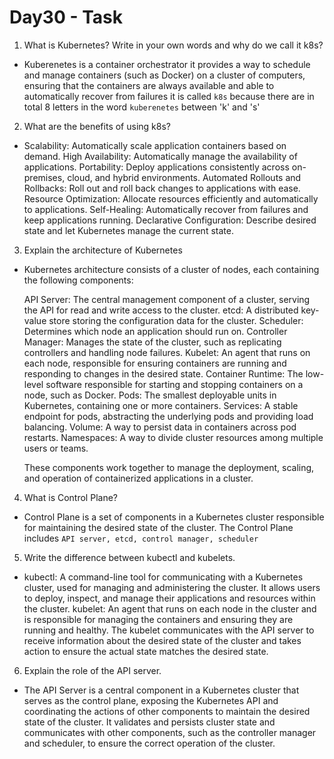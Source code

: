# Day30 - Task

1. What is Kubernetes? Write in your own words and why do we call it k8s?

- Kuberenetes is a container orchestrator it provides a way to schedule and manage containers (such as Docker) on a cluster of computers, ensuring that the containers are always available and able to automatically recover from failures it is called `k8s` because there are in total 8 letters in the word `kuberenetes` between 'k' and 's'


2. What are the benefits of using k8s?

- Scalability: Automatically scale application containers based on demand.
  High Availability: Automatically manage the availability of applications.
  Portability: Deploy applications consistently across on-premises, cloud, and hybrid environments.
  Automated Rollouts and Rollbacks: Roll out and roll back changes to applications with ease.
  Resource Optimization: Allocate resources efficiently and automatically to applications.
  Self-Healing: Automatically recover from failures and keep applications running.
  Declarative Configuration: Describe desired state and let Kubernetes manage the current state.
  
3. Explain the architecture of Kubernetes

- Kubernetes architecture consists of a cluster of nodes, each containing the following components:

  API Server: The central management component of a cluster, serving the API for read and write access to the cluster.
  etcd: A distributed key-value store storing the configuration data for the cluster.
  Scheduler: Determines which node an application should run on.
  Controller Manager: Manages the state of the cluster, such as replicating controllers and handling node failures.
  Kubelet: An agent that runs on each node, responsible for ensuring containers are running and responding to changes in the desired state.
  Container Runtime: The low-level software responsible for starting and stopping containers on a node, such as Docker.
  Pods: The smallest deployable units in Kubernetes, containing one or more containers.
  Services: A stable endpoint for pods, abstracting the underlying pods and providing load balancing.
  Volume: A way to persist data in containers across pod restarts.
  Namespaces: A way to divide cluster resources among multiple users or teams.

  These components work together to manage the deployment, scaling, and operation of containerized applications in a cluster.

4. What is Control Plane?

- Control Plane is a set of components in a Kubernetes cluster responsible for maintaining the desired state of the cluster. The Control Plane includes `API server, etcd, control manager, scheduler`

5. Write the difference between kubectl and kubelets.

- kubectl: A command-line tool for communicating with a Kubernetes cluster, used for managing and administering the cluster. It allows users to deploy, inspect, and manage their applications and resources within the cluster.
  kubelet: An agent that runs on each node in the cluster and is responsible for managing the containers and ensuring they are running and healthy. The kubelet communicates with the API server to receive information about the desired state of the cluster and takes action to ensure the actual state matches the desired state.

6. Explain the role of the API server.

- The API Server is a central component in a Kubernetes cluster that serves as the control plane, exposing the Kubernetes API and coordinating the actions of other components to maintain the desired state of the cluster. It validates and persists cluster state and communicates with other components, such as the controller manager and scheduler, to ensure the correct operation of the cluster.


